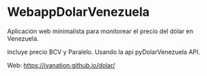 # WebappDolarVenezuela
Aplicación web minimalista para monitorear el precio del dólar en Venezuela.

Incluye precio BCV y Paralelo. Usando la api pyDolarVenezuela API.

Web: https://ivanation.github.io/dolar/



